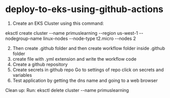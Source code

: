 # deploy-to-eks-using-github-actions
1. Create an EKS Cluster using this command:

eksctl create cluster --name primuslearning --region us-west-1 --nodegroup-name linux-nodes --node-type t2.micro --nodes 2

2. Then create .github folder and then create workflow folder inside .github folder 
3. create file with .yml extension and write the workflow code
4. Create a github repository 
5. Create secrets in github repo
        Go to settings of repo
        click on secrets and variables
6. Test application by getting the dns name and going to a web browser

Clean up: Run: eksctl delete cluster --name primuslearning
